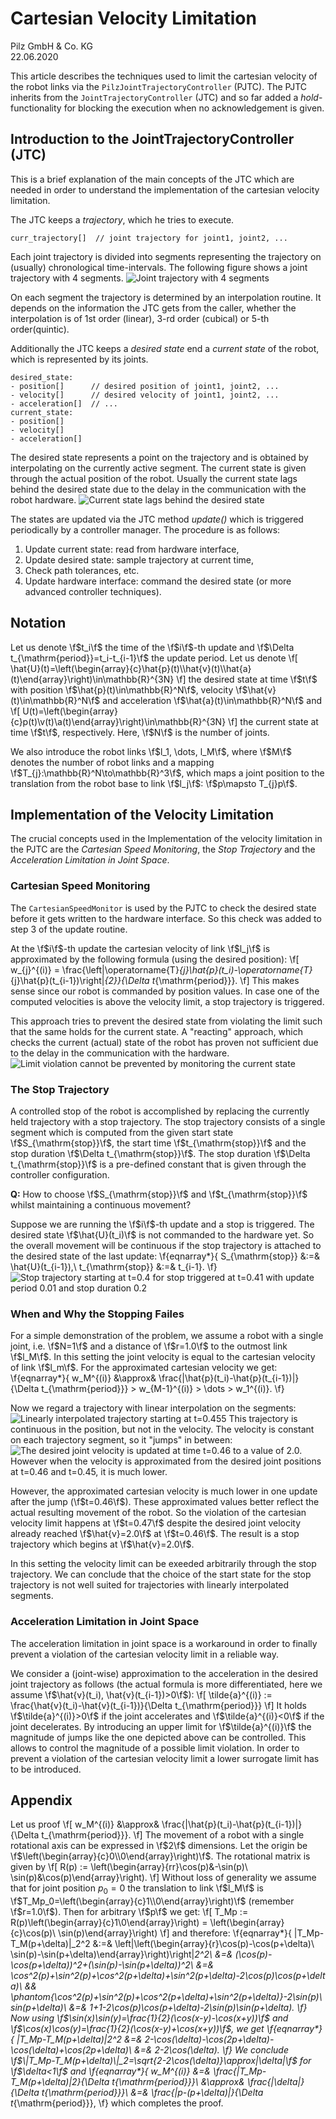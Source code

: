 # Cartesian Velocity Limitation

Pilz GmbH \& Co. KG<br>
22.06.2020

This article describes the techniques used to limit the cartesian velocity of the robot links via the ``PilzJointTrajectoryController`` (PJTC). The PJTC inherits from the ``JointTrajectoryController`` (JTC) and so far added a *hold*-functionality for blocking the execution when no acknowledgement is given.


## Introduction to the JointTrajectoryController (JTC)

This is a brief explanation of the main concepts of the JTC which are needed in order to understand the implementation of the cartesian velocity limitation.

The JTC keeps a *trajectory*, which he tries to execute.

    curr_trajectory[]  // joint trajectory for joint1, joint2, ...

Each joint trajectory is divided into segments representing the trajectory on (usually) chronological time-intervals. The following figure shows a joint trajectory with 4 segments.
![Joint trajectory with 4 segments](figures/spline_plot.png)

On each segment the trajectory is determined by an interpolation routine. It depends on the information the JTC gets from the caller, whether the interpolation is of 1st order (linear), 3-rd order (cubical) or 5-th order(quintic).

Additionally the JTC keeps a *desired state* end a *current state* of the robot, which is represented by its joints.

    desired_state:
    - position[]      // desired position of joint1, joint2, ...
    - velocity[]      // desired velocity of joint1, joint2, ...
    - acceleration[]  // ...
    current_state:
    - position[]
    - velocity[]
    - acceleration[]

The desired state represents a point on the trajectory and is obtained by interpolating on the currently active segment. The current state is given through the actual position of the robot. Usually the current state lags behind the desired state due to the delay in the communication with the robot hardware.
![Current state lags behind the desired state](figures/desired_current_plot.png)

The states are updated via the JTC method *update()* which is triggered periodically by a controller manager. The procedure is as follows:

1. Update current state: read from hardware interface,
2. Update desired state: sample trajectory at current time,
3. Check path tolerances, etc.
4. Update hardware interface: command the desired state (or more advanced controller techniques).

## Notation

Let us denote \f$t_i\f$ the time of the \f$i\f$-th update and \f$\Delta t_{\mathrm{period}}=t_i-t_{i-1}\f$ the update period. Let us denote
\f[
    \hat{U}(t)=\left(\begin{array}{c}\hat{p}(t)\\\hat{v}(t)\\\hat{a}(t)\end{array}\right)\in\mathbb{R}^{3N}
\f]
the desired state at time \f$t\f$ with position \f$\hat{p}(t)\in\mathbb{R}^N\f$, velocity \f$\hat{v}(t)\in\mathbb{R}^N\f$ and acceleration \f$\hat{a}(t)\in\mathbb{R}^N\f$ and
\f[
    U(t)=\left(\begin{array}{c}p(t)\\v(t)\\a(t)\end{array}\right)\in\mathbb{R}^{3N}
\f]
the current state at time \f$t\f$, respectively. Here, \f$N\f$ is the number of joints.

We also introduce the robot links \f$l_1, \dots, l_M\f$, where \f$M\f$ denotes the number of robot links and a mapping \f$T_{j}:\mathbb{R}^N\to\mathbb{R}^3\f$, which maps a joint position to the translation from the robot base to link \f$l_j\f$: \f$p\mapsto T_{j}p\f$.

## Implementation of the Velocity Limitation

The crucial concepts used in the Implementation of the velocity limitation in the PJTC are the *Cartesian Speed Monitoring*, the *Stop Trajectory* and the *Acceleration Limitation in Joint Space*.

### Cartesian Speed Monitoring

The ``CartesianSpeedMonitor`` is used by the PJTC to check the desired state before it gets written to the hardware interface. So this check was added to step 3 of the update routine.

At the \f$i\f$-th update the cartesian velocity of link \f$l_j\f$ is approximated by the following formula (using the desired position):
\f[
    w_{j}^{(i)} = \frac{\left\|\operatorname{T}_{j}\hat{p}(t_i)-\operatorname{T}_{j}\hat{p}(t_{i-1})\right\|_{2}}{\Delta t_{\mathrm{period}}}.
\f]
This makes sense since our robot is commanded by position values. In case one of the computed velocities is above the velocity limit, a stop trajectory is triggered.

This approach tries to prevent the desired state from violating the limit such that the same holds for the current state. A "reacting" approach, which checks the current (actual) state of the robot has proven not sufficient due to the delay in the communication with the hardware.
![Limit violation cannot be prevented by monitoring the current state](figures/react_on_current_plot.png)

### The Stop Trajectory

A controlled stop of the robot is accomplished by replacing the currently held trajectory with a stop trajectory. The stop trajectory consists of a single segment which is computed from the given start state \f$S_{\mathrm{stop}}\f$, the start time \f$t_{\mathrm{stop}}\f$ and the stop duration \f$\Delta t_{\mathrm{stop}}\f$. The stop duration \f$\Delta t_{\mathrm{stop}}\f$ is a pre-defined constant that is given through the controller configuration.

**Q:** How to choose \f$S_{\mathrm{stop}}\f$ and \f$t_{\mathrm{stop}}\f$ whilst maintaining a continuous movement?

Suppose we are running the \f$i\f$-th update and a stop is triggered. The desired state \f$\hat{U}(t_i)\f$ is not commanded to the hardware yet. So the overall movement will be continuous if the stop trajectory is attached to the desired state of the last update:
\f{eqnarray*}{
    S_{\mathrm{stop}} &:=& \hat{U}(t_{i-1}),\\
    t_{\mathrm{stop}} &:=& t_{i-1}.
\f}
![Stop trajectory starting at t=0.4 for stop triggered at t=0.41 with update period 0.01 and stop duration 0.2](figures/stop_trajectory_plot.png)

### When and Why the Stopping Failes

For a simple demonstration of the problem, we assume a robot with a single joint, i.e. \f$N=1\f$ and a distance of \f$r=1.0\f$ to the outmost link \f$l_M\f$. In this setting the joint velocity is equal to the cartesian velocity of link \f$l_m\f$. For the approximated cartesian velocity we get:
\f{eqnarray*}{
    w_M^{(i)} &\approx& \frac{|\hat{p}(t_i)-\hat{p}(t_{i-1})|}{\Delta t_{\mathrm{period}}} > w_{M-1}^{(i)} > \dots > w_1^{(i)}.
\f}

Now we regard a trajectory with linear interpolation on the segments:
![Linearly interpolated trajectory starting at t=0.455](figures/stop_failure_position_plot.png)
This trajectory is continuous in the position, but not in the velocity. The velocity is constant on each trajectory segment, so it "jumps" in between:
![The desired joint velocity is updated at time t=0.46 to a value of 2.0. However when the velocity is approximated from the desired joint positions at t=0.46 and t=0.45, it is much lower.](figures/stop_failure_velocity_plot.png)

However, the approximated cartesian velocity is much lower in one update after the jump (\f$t=0.46\f$). These approximated values better reflect the actual resulting movement of the robot. So the violation of the cartesian velocity limit happens at \f$t=0.47\f$ despite the desired joint velocity already reached \f$\hat{v}=2.0\f$ at \f$t=0.46\f$. The result is a stop trajectory which begins at \f$\hat{v}=2.0\f$.

In this setting the velocity limit can be exeeded arbitrarily through the stop trajectory. We can conclude that the choice of the start state for the stop trajectory is not well suited for trajectories with linearly interpolated segments.

### Acceleration Limitation in Joint Space

The acceleration limitation in joint space is a workaround in order to finally prevent a violation of the cartesian velocity limit in a reliable way.

We consider a (joint-wise) approximation to the acceleration in the desired joint trajectory as follows (the actual formula is more differentiated, here we assume \f$\hat{v}(t_i), \hat{v}(t_{i-1})>0\f$):
\f[
    \tilde{a}^{(i)} := \frac{\hat{v}(t_i)-\hat{v}(t_{i-1})}{\Delta t_{\mathrm{period}}}
\f]
It holds \f$\tilde{a}^{(i)}>0\f$ if the joint accelerates and \f$\tilde{a}^{(i)}<0\f$ if the joint decelerates. By introducing an upper limit for \f$\tilde{a}^{(i)}\f$ the magnitude of jumps like the one depicted above can be controlled. This allows to control the magnitude of a possible limit violation. In order to prevent a violation of the cartesian velocity limit a lower surrogate limit has to be introduced.

## Appendix

Let us proof
\f[
    w_M^{(i)} &\approx& \frac{|\hat{p}(t_i)-\hat{p}(t_{i-1})|}{\Delta t_{\mathrm{period}}}.
\f]
The movement of a robot with a single rotational axis can be expressed in \f$2\f$ dimensions. Let the origin be \f$\left(\begin{array}{c}0\\0\end{array}\right)\f$. The rotational matrix is given by
\f[
    R(p) := \left(\begin{array}{rr}\cos(p)&-\sin(p)\\ \sin(p)&\cos(p)\end{array}\right).
\f]
Without loss of generality we assume that for joint position $p_0=0$ the translation to link \f$l_M\f$ is \f$T_Mp_0=\left(\begin{array}{c}1\\0\end{array}\right)\f$ (remember \f$r=1.0\f$). Then for arbitrary \f$p\f$ we get:
\f[
    T_Mp := R(p)\left(\begin{array}{c}1\\0\end{array}\right) = \left(\begin{array}{c}\cos(p)\\ \sin(p)\end{array}\right)
\f]
and therefore:
\f{eqnarray*}{
    \|T_Mp-T_M(p+\delta)\|_2^2 &:=& \left\|\left(\begin{array}{r}\cos(p)-\cos(p+\delta)\\ \sin(p)-\sin(p+\delta)\end{array}\right)\right\|_2^2\\
    &=& (\cos(p)-\cos(p+\delta))^2+(\sin(p)-\sin(p+\delta))^2\\
    &=& \cos^2(p)+\sin^2(p)+\cos^2(p+\delta)+\sin^2(p+\delta)-2\cos(p)\cos(p+\delta)\\
    && \phantom{\cos^2(p)+\sin^2(p)+\cos^2(p+\delta)+\sin^2(p+\delta)}-2\sin(p)\sin(p+\delta)\\
    &=& 1+1-2\cos(p)\cos(p+\delta)-2\sin(p)\sin(p+\delta).
\f}
Now using \f$\sin(x)\sin(y)=\frac{1}{2}(\cos(x-y)-\cos(x+y))\f$ and \f$\cos(x)\cos(y)=\frac{1}{2}(\cos(x-y)+\cos(x+y))\f$, we get
\f{eqnarray*}{
    \|T_Mp-T_M(p+\delta)\|_2^2  &=& 2-\cos(\delta)-\cos(2p+\delta)-\cos(\delta)+\cos(2p+\delta)\\
    &=& 2-2\cos(\delta).
\f}
We conclude \f$\|T_Mp-T_M(p+\delta)\|_2=\sqrt{2-2\cos(\delta)}\approx|\delta|\f$ for \f$\delta<1\f$ and
\f{eqnarray*}{
    w_M^{(i)} &=& \frac{\|T_Mp-T_M(p+\delta)\|_2}{\Delta t_{\mathrm{period}}}\\
    &\approx& \frac{|\delta|}{\Delta t_{\mathrm{period}}}\\
    &=& \frac{|p-(p+\delta)|}{\Delta t_{\mathrm{period}}},
\f}
which completes the proof.
